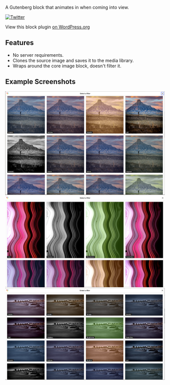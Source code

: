 A Gutenberg block that animates in when coming into view.

[![Twitter](https://img.shields.io/twitter/url/https/twitter.com/kevinbatdorf.svg?style=social&label=Follow%20%40kevinbatdorf)](https://twitter.com/kevinbatdorf)

View this block plugin [on WordPress.org](https://wordpress.org/plugins/image-filters)


## Features
- No server requirements.
- Clones the source image and saves it to the media library.
- Wraps around the core image block, doesn't filter it.

## Example Screenshots
![alt text](.wordpress-org/screenshot-1.png "Example")
![alt text](.wordpress-org/screenshot-2.png "Example 2")
![alt text](.wordpress-org/screenshot-3.png "Example 3")

